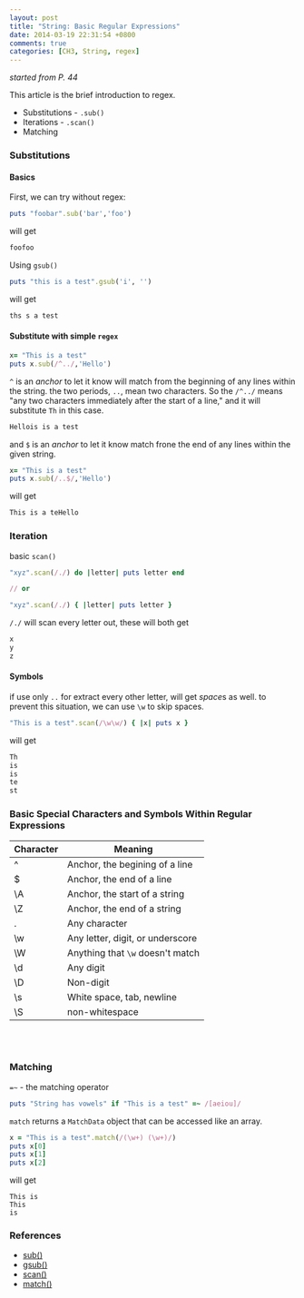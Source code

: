 ```yaml
---
layout: post
title: "String: Basic Regular Expressions"
date: 2014-03-19 22:31:54 +0800
comments: true
categories: [CH3, String, regex] 
---
```


*started from P. 44*

This article is the brief introduction to regex.

- Substitutions - `.sub()`
- Iterations - `.scan()`
- Matching

<!-- more -->

### Substitutions

#### Basics

First, we can try without regex:

```ruby
puts "foobar".sub('bar','foo')
```

will get

```sh
foofoo
```

Using `gsub()`

```ruby
puts "this is a test".gsub('i', '')
```

will get

```sh
ths s a test
```
#### Substitute with simple `regex`

```ruby
x= "This is a test"
puts x.sub(/^../,'Hello')
```

`^` is an *anchor* to let it know will match from the beginning of any lines within the string. the two periods, `..`, mean two characters. So the `/^../` means "any two characters immediately after the start of a line," and it will substitute `Th` in this case.

```sh
Hellois is a test
```
and `$` is an *anchor* to let it know match frone the end of any lines within the given string.

```ruby
x= "This is a test"
puts x.sub(/..$/,'Hello')
```

will get

```sh
This is a teHello
```

### Iteration

basic `scan()`

```ruby
"xyz".scan(/./) do |letter| puts letter end

// or

"xyz".scan(/./) { |letter| puts letter }
```

`/./` will scan every letter out, these will both get

```sh
x
y
z
```

#### Symbols

if use only `..` for extract every other letter, will get *space*s as well. to prevent this situation, we can use `\w` to skip spaces.

```ruby
"This is a test".scan(/\w\w/) { |x| puts x }
```

will get

```sh
Th
is
is
te
st
```
### Basic Special Characters and Symbols Within Regular Expressions

Character | Meaning
--------- | -------
^  | Anchor, the begining of a line
$  | Anchor, the end of a line
\A | Anchor, the start of a string
\Z | Anchor, the end of a string
.  | Any character 
\w | Any letter, digit, or underscore
\W | Anything that `\w` doesn't match
\d | Any digit
\D | Non-digit
\s | White space, tab, newline
\S | non-whitespace

<br/><br/>

### Matching

`=~` - the matching operator

```ruby
puts "String has vowels" if "This is a test" =~ /[aeiou]/
```
`match` returns a `MatchData` object that can be accessed like an array.

```ruby
x = "This is a test".match(/(\w+) (\w+)/)
puts x[0]
puts x[1]
puts x[2]
```

will get

```
This is
This
is
```

### References

- [sub()](http://www.ruby-doc.org/core-2.1.0/String.html#method-i-sub)
- [gsub()](http://www.ruby-doc.org/core-2.1.0/String.html#method-i-gsub)
- [scan()](http://www.ruby-doc.org/core-2.1.0/String.html#method-i-scan)
- [match()](http://www.ruby-doc.org/core-2.1.0/String.html#method-i-match)
